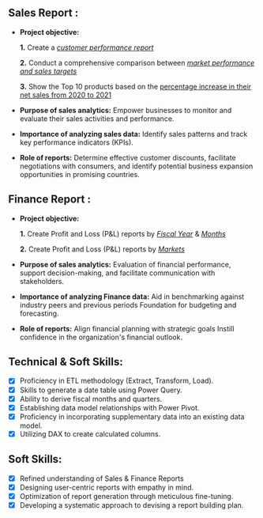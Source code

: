 ## Sales Report :


- **Project objective:** 

    **1.** Create a _[customer performance report](https://github.com/AbhiStark780/Excel-Sales-and-Finance-Analytics/blob/main/Customer_NetSales_Performance_Report.pdf)_ 

    **2.** Conduct a comprehensive comparison between _[market performance and sales targets](https://github.com/AbhiStark780/Excel-Sales-and-Finance-Analytics/blob/main/Market_Performance_vs_Target_Report.pdf)_
  
    **3.** Show the Top 10 products based on the [percentage increase in their net sales from 2020 to 2021](https://github.com/AbhiStark780/Excel-Sales-and-Finance-Analytics/blob/main/Top_10_Products.pdf)

- **Purpose of sales analytics:** Empower businesses to monitor and evaluate their sales activities and performance.

- **Importance of analyzing sales data:** Identify sales patterns and track key performance indicators (KPIs).

- **Role of reports:** Determine effective customer discounts, facilitate negotiations with consumers, and identify potential business expansion opportunities in promising countries.


## Finance Report :

- **Project objective:** 

    **1.** Create Profit and Loss (P&L) reports by _[Fiscal Year](https://github.com/AbhiStark780/Excel-Sales-and-Finance-Analytics/blob/main/P%26L%20Year.pdf)_ & _[Months](https://github.com/AbhiStark780/Excel-Sales-and-Finance-Analytics/blob/main/P%26L%20Months.pdf)_ 

   **2.** Create Profit and Loss (P&L) reports by _[Markets](https://github.com/AbhiStark780/Excel-Sales-and-Finance-Analytics/blob/main/P%26L%20for%20Markets.pdf)_

- **Purpose of sales analytics:** Evaluation of financial performance, support decision-making, and facilitate communication with stakeholders.

- **Importance of analyzing Finance data:** Aid in benchmarking against industry peers and previous periods Foundation for budgeting and forecasting.

- **Role of reports:** Align financial planning with strategic goals Instill confidence in the organization's financial outlook.


## Technical & Soft Skills:
- [x]	Proficiency in ETL methodology (Extract, Transform, Load).
- [x]	Skills to generate a date table using Power Query.
- [x]	Ability to derive fiscal months and quarters.
- [x]	Establishing data model relationships with Power Pivot.
- [x]	Proficiency in incorporating supplementary data into an existing data model.
- [x]	Utilizing DAX to create calculated columns.

## Soft Skills:
- [x]	Refined understanding of Sales & Finance Reports
- [x]	Designing user-centric reports with empathy in mind.
- [x]	Optimization of report generation through meticulous fine-tuning.
- [x]	Developing a systematic approach to devising a report building plan.
